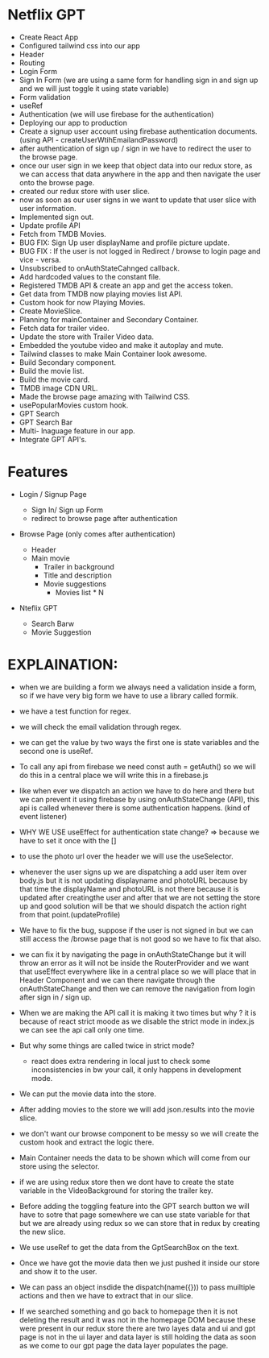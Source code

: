 # Netflix GPT 

- Create React App
- Configured tailwind css into our app
- Header
- Routing
- Login Form
- Sign In Form  (we are using a same form for handling sign in and sign up and we will just toggle it using state variable)
- Form validation
- useRef
- Authentication (we will use firebase for the authentication)
- Deploying our app to production
- Create a signup user account using firebase authentication documents.(using API - createUserWtihEmailandPassword)
- after authentication of sign up / sign in we have to redirect the user to the browse page.
- once our user sign in we keep that object data into our redux store, as we can access that data anywhere in the app and then navigate the user onto the browse page.
- created our redux store with user slice.
- now as soon as our user signs in we want to update that user slice with user information.
- Implemented sign out.
- Update profile API
- Fetch from TMDB Movies.
- BUG FIX: Sign Up user displayName and profile picture update.
- BUG FIX : If the user is not logged in Redirect / browse to login page and vice - versa.
- Unsubscribed to onAuthStateCahnged callback.
- Add hardcoded values to the constant file.
- Registered TMDB  API & create an app and get the access token.
- Get data from TMDB now playing movies list API.
- Custom hook for now Playing Movies.
- Create MovieSlice.
- Planning for mainContainer and Secondary Container.
- Fetch data for trailer video.
- Update the store with Trailer Video data.
- Embedded the youtube video and make it autoplay and mute.
- Tailwind classes to make Main Container look awesome.
- Build Secondary component.
- Build the movie list.
- Build the movie card.
- TMDB image CDN URL.
- Made the browse page amazing with Tailwind CSS.
- usePopularMovies custom hook.
- GPT Search
- GPT Search Bar
- Multi- lnaguage feature in our app.
- Integrate GPT API's.

# Features 
- Login / Signup Page
    - Sign In/ Sign up Form
    - redirect to browse page after authentication

- Browse Page (only comes after authentication)
    - Header 
    - Main movie 
        - Trailer in background 
        - Title and description
        - Movie suggestions
            - Movies list * N

- Nteflix GPT 
    - Search Barw
    - Movie Suggestion


# EXPLAINATION:

- when we are building a form we always need a validation inside a form, so if we have very big form we have to use a library called formik.

- we have a test function for regex.
- we will check the email  validation through regex.
- we can get the value by two ways the first one is state variables and the second one is useRef.

- To call any api from firebase we need const auth = getAuth() so we will do this in a central place we will write this in a firebase.js

- like when ever we dispatch an action we have to do here and there but we can prevent it using firebase by using onAuthStateChange (API), this api is called whenever there is some authentication happens. (kind of event listener)

- WHY WE USE useEffect for authentication state change? => because we have to set it once with the []

- to use the photo url over the header we will use the useSelector.

- whenever the user signs up we are dispatching a add user item over body.js but it is not updating displayname and photoURL because by that time the displayName and photoURL is not there because it is updated after creatingthe user and after that we are not setting the store up and good solution will be that we should dispatch the action right from that point.(updateProfile)

- We have to fix the bug, suppose if the user is not signed in but we can still access the /browse page that is not good so we have to fix that also.

- we can fix it by navigating the page in onAuthStateChange but it will throw an error as it will not be inside the RouterProvider and we want that useEffect everywhere like in a central place so we will place that in Header Component and we can there navigate through the onAuthStateChange and then we can remove the navigation from  login after sign in / sign up.

- When we are making the API call it is making it two times but why ?
it is because of react strict moode as we disable the strict mode in index.js we can see the api call only one time. 
 
- But why some things are called twice in strict mode?
    - react does extra rendering in local just to check some inconsistencies in bw your call, it only happens in development mode.

- We can put the movie data into the store.
- After adding movies to the store we will add json.results into the movie slice.
- we don't want our browse component to be messy so we will create the custom hook and extract the logic there.

- Main Container needs the data to be shown which will come from our store using the selector.

- if we are using redux store then we dont have to create the state variable in the VideoBackground for storing the trailer key.

- Before adding the toggling feature into the GPT search button we will have to sotre that page somewhere we can use state variable for that but we are already using redux so we can store that in redux by creating the new slice.

- We use useRef to get the data from the GptSearchBox on the text.

- Once we have got the movie data then we just pushed it inside our store and show it to the user.

- We can pass an object insdide the dispatch(name({})) to pass muiltiple actions and then we have to extract that in our slice.

- If we searched something and go back to homepage then it is not deleting the result and it was not in the homepage DOM because these were present in our redux store there are two layes data and ui and gpt page is not in the ui layer and data layer is still holding the data as soon as we come to our gpt page the data layer populates the page.